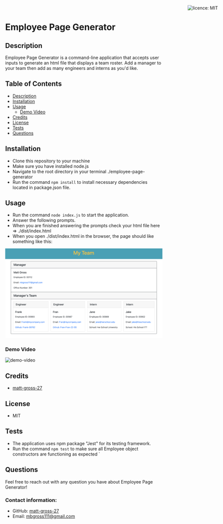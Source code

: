 # Employee Page Generator

<div style="position: absolute; top: 22px; right: 50px">

![licence: MIT](https://img.shields.io/badge/license-MIT-blue)
</div>

<a href = "#description"></a>

## Description
Employee Page Generator is a command-line application that accepts user inputs to generate an html file that displays a team roster. Add a manager to your team then add as many engineers and interns as you'd like.


## Table of Contents
  - [Description](#description)
  - [Installation](#installation)
  - [Usage](#usage)
    - [Demo Video](#demo)
  - [Credits](#credits)
  - [License](#license)
  - [Tests](#tests)
  - [Questions](#questions)

<a href = "#installation"></a>

## Installation

- Clone this repository to your machine 
- Make sure you have installed node.js 
- Navigate to the root directory in your terminal ./employee-page-generator
- Run the command ```npm install``` to install necessary dependencies located in package.json file.

<a href = "#usage"></a>

## Usage

- Run the command ```node index.js``` to start the application. 
- Answer the following prompts. 
- When you are finished answering the prompts check your html file here => ./dist/index.html
- When you open ./dist/index.html in the browser, the page should like something like this:

![page-screen-shot](./assets/images/html-page-ss.png)

<a href = "#demo"></a>
### Demo Video

![demo-video](./assets/demo/demo-video.gif)


<a href = "#credits"></a>

## Credits

- [matt-gross-27](https://github.com/matt-gross-27)


<a href = "#license"></a>

## License
- MIT

<a href = "#tests"></a>

## Tests
- The application uses npm package "Jest" for its testing framework. 
- Run the command ```npm test``` to make sure all Employee object constructors are functioning as expected
`
<a href = "questions"></a>

## Questions
Feel free to reach out with any question you have about Employee Page Generator!

### Contact information:
- GitHub: [matt-gross-27](https://www.github.com/matt-gross-27)
- Email: [mbgross111@gmail.com](mailto:mbgross111@gmail.com)